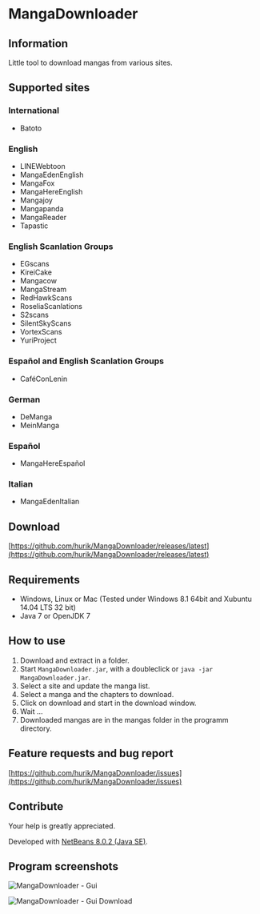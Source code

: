 # MangaDownloader

## Information
Little tool to download mangas from various sites.

## Supported sites

### International
* Batoto

### English
* LINEWebtoon
* MangaEdenEnglish
* MangaFox
* MangaHereEnglish
* Mangajoy
* Mangapanda
* MangaReader
* Tapastic

### English Scanlation Groups
* EGscans
* KireiCake
* Mangacow
* MangaStream
* RedHawkScans
* RoseliaScanlations
* S2scans
* SilentSkyScans
* VortexScans
* YuriProject

### Español and English Scanlation Groups
* CaféConLenin

### German
* DeManga
* MeinManga

### Español
* MangaHereEspañol

### Italian
* MangaEdenItalian

## Download
[https://github.com/hurik/MangaDownloader/releases/latest](https://github.com/hurik/MangaDownloader/releases/latest)

## Requirements
* Windows, Linux or Mac (Tested under Windows 8.1 64bit and Xubuntu 14.04 LTS 32 bit)
* Java 7 or OpenJDK 7

## How to use
1. Download and extract in a folder.
2. Start `MangaDownloader.jar`, with a doubleclick or `java -jar MangaDownloader.jar`.
3. Select a site and update the manga list.
5. Select a manga and the chapters to download.
6. Click on download and start in the download window.
7. Wait ...
8. Downloaded mangas are in the mangas folder in the programm directory.

## Feature requests and bug report
[https://github.com/hurik/MangaDownloader/issues](https://github.com/hurik/MangaDownloader/issues)

## Contribute
Your help is greatly appreciated.

Developed with [NetBeans 8.0.2 (Java SE)](https://netbeans.org/downloads/).


##  Program screenshots
![MangaDownloader - Gui](https://raw.github.com/hurik/MangaDownloader/master/images/gui.png)

![MangaDownloader - Gui Download](https://raw.github.com/hurik/MangaDownloader/master/images/gui-download.png)